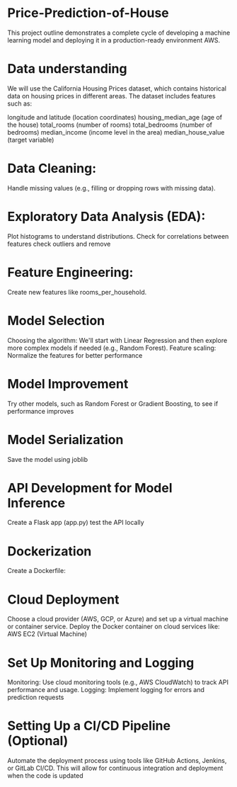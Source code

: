 # Price-Prediction-of-House
This project outline demonstrates a complete cycle of developing a machine learning model and deploying it in a production-ready environment AWS.

# Data understanding
We will use the California Housing Prices dataset, which contains historical data on housing prices in different areas. The dataset includes features such as:

longitude and latitude (location coordinates)
housing_median_age (age of the house)
total_rooms (number of rooms)
total_bedrooms (number of bedrooms)
median_income (income level in the area)
median_house_value (target variable)

# Data Cleaning:
Handle missing values (e.g., filling or dropping rows with missing data).

# Exploratory Data Analysis (EDA):
Plot histograms to understand distributions.
Check for correlations between features
check outliers and remove 

# Feature Engineering:
Create new features like rooms_per_household.

# Model Selection
Choosing the algorithm: We'll start with Linear Regression and then explore more complex models if needed (e.g., Random Forest).
Feature scaling: Normalize the features for better performance

# Model Improvement
Try other models, such as Random Forest or Gradient Boosting, to see if performance improves

# Model Serialization
Save the model using joblib

# API Development for Model Inference
Create a Flask app (app.py)
test the API locally


# Dockerization
Create a Dockerfile:

# Cloud Deployment
Choose a cloud provider (AWS, GCP, or Azure) and set up a virtual machine or container service.
Deploy the Docker container on cloud services like:
AWS EC2 (Virtual Machine)

# Set Up Monitoring and Logging
Monitoring: Use cloud monitoring tools (e.g., AWS CloudWatch) to track API performance and usage.
Logging: Implement logging for errors and prediction requests

# Setting Up a CI/CD Pipeline (Optional)
Automate the deployment process using tools like GitHub Actions, Jenkins, or GitLab CI/CD.
This will allow for continuous integration and deployment when the code is updated

